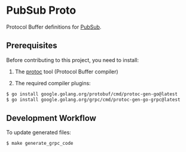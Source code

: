 # PubSub Proto

Protocol Buffer definitions for [PubSub](https://github.com/alphauslabs/pubsub).

## Prerequisites

Before contributing to this project, you need to install:

1. The [protoc](https://protobuf.dev/installation/) tool (Protocol Buffer compiler)

2. The required compiler plugins:

```bash
$ go install google.golang.org/protobuf/cmd/protoc-gen-go@latest
$ go install google.golang.org/grpc/cmd/protoc-gen-go-grpc@latest
```

## Development Workflow

To update generated files:

```bash
$ make generate_grpc_code
```

